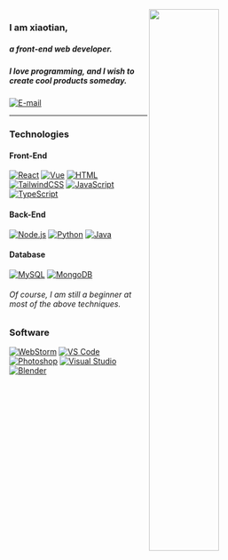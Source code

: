 <img width="50%" align="right" src="https://github-readme-stats.vercel.app/api?username=coder-xiaotian&count_private=true&show_icons=true&hide_border=true" />

### I am xiaotian,
##### a front-end web developer. 
##### I love programming, and I wish to create cool products someday.

[![E-mail](https://img.shields.io/badge/-775146061@qq.com-FFE01B?style=for-the-badge&logo=mail.ru&logoColor=black)](mailto:775146061@qq.com)
<!-- [![Blog](https://img.shields.io/badge/-blog.sherry.cf-red?style=for-the-badge&logo=jekyll&logoColor=white)](https://www.github.com/Sherryme) -->

---

### Technologies

#### Front-End
[![React](https://img.shields.io/badge/-React-black?style=flat-square&logo=React&logoColor=original)](#)
[![Vue](https://img.shields.io/badge/-Vue.js-black?style=flat-square&logo=vue.js&logoColor=default)](#)
[![HTML](https://img.shields.io/badge/-HTML-E34F26?style=flat-square&logo=html5&logoColor=white)](#)
[![TailwindCSS](https://img.shields.io/badge/-TailwindCSS-blue?style=flat-square&logo=TailwindCSS&logoColor=original)](#)
[![JavaScript](https://img.shields.io/badge/-JavaScript-F7DF1E?style=flat-square&logo=javascript&logoColor=black)](#)
[![TypeScript](https://img.shields.io/badge/-TypeScript-3178c6?style=flat-square&logo=TypeScript&logoColor=black)](#)

#### Back-End
[![Node.js](https://img.shields.io/badge/-Node.js-339933?style=flat-square&logo=nodedotjs&logoColor=white)](#)
[![Python](https://img.shields.io/badge/-Python-3776AB?style=flat-square&logo=python&logoColor=white)](#)
[![Java](https://img.shields.io/badge/-Java-007396?style=flat-square&logo=openjdk&logoColor=white)](#)

#### Database
[![MySQL](https://img.shields.io/badge/-MySQL-336791?style=flat-square&logo=MySQL&logoColor=white)](#)
[![MongoDB](https://img.shields.io/badge/-MongoDB-red?style=flat-square&logo=MongoDB&logoColor=white)](#)

###### Of course, I am still a beginner at most of the above techniques.

### Software
[![WebStorm](https://img.shields.io/badge/-WebStorm-black?style=flat-square&logo=webstorm&logoColor=white)](#)
[![VS Code](https://img.shields.io/badge/-VS_Code-blue?style=flat-square&logo=visualstudiocode&logoColor=white)](#)
[![Photoshop](https://img.shields.io/badge/-Photoshop-blue?style=flat-square&logo=adobe%20photoshop&logoColor=white)](#)
[![Visual Studio](https://img.shields.io/badge/-Visual_Studio-purple?style=flat-square&logo=visualstudio&logoColor=white)](#)
[![Blender](https://img.shields.io/badge/-Blender-purple?style=flat-square&logo=Blender&logoColor=white)](#)
